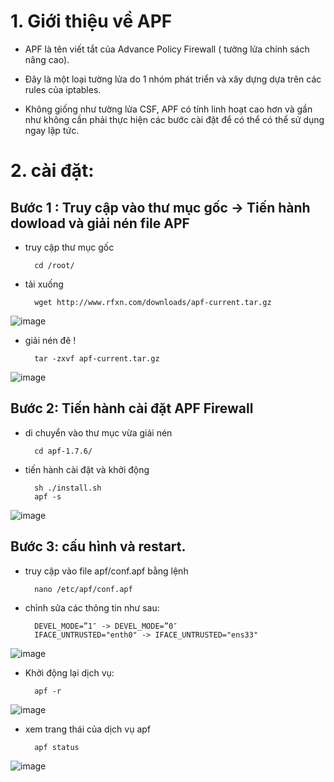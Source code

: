 # 1. Giới thiệu về APF

- APF là tên viết tắt của Advance Policy Firewall ( tường lửa chính sách nâng cao).

- Đây là một loại tường lửa do 1 nhóm phát triển và xây dựng dựa trên các rules của iptables.

- Không giống như tường lửa CSF, APF có tính linh hoạt cao hơn và gần như không cần phải thực hiện các bước cài đặt để có thể có thể sử dụng ngay lập tức.

# 2. cài đặt:

## Bước 1 : Truy cập vào thư mục gốc -> Tiến hành dowload và giải nén file APF

- truy cập thư mục gốc

        cd /root/
        
- tải xuống

        wget http://www.rfxn.com/downloads/apf-current.tar.gz
        
![image](https://user-images.githubusercontent.com/95491130/186560800-3d87540d-0926-44bf-9c17-cef43410dae2.png)

- giải nén đê !

        tar -zxvf apf-current.tar.gz

![image](https://user-images.githubusercontent.com/95491130/186560828-7bd0d404-ac7e-4db0-8cba-58d88941b9f8.png)

## Bước 2: Tiến hành cài đặt APF Firewall

- di chuyển vào thư mục vừa giải nén

        cd apf-1.7.6/
        
- tiến hành cài đặt và khởi động

        sh ./install.sh
        apf -s
   
![image](https://user-images.githubusercontent.com/95491130/186561092-1e40cbd3-eb73-45b1-aba3-74ad28ff94f7.png)
       
## Bước 3: cấu hình và restart.

- truy cập vào file apf/conf.apf bằng lệnh

        nano /etc/apf/conf.apf

- chỉnh sửa các thông tin như sau:

        DEVEL_MODE=”1″ -> DEVEL_MODE=”0″
        IFACE_UNTRUSTED="enth0" -> IFACE_UNTRUSTED="ens33"
        
![image](https://user-images.githubusercontent.com/95491130/186561717-df829851-a6d0-4888-9e25-66ef04efff6a.png) 

- Khởi động lại dịch vụ:

        apf -r
        
![image](https://user-images.githubusercontent.com/95491130/186561787-fd0b5e8a-ccb9-44b0-b55a-ab38423c4e05.png)

- xem trang thái của dịch vụ apf 

        apf status
        
![image](https://user-images.githubusercontent.com/95491130/186562006-c89258f4-77ff-4bea-960f-59d44de11d1b.png)




